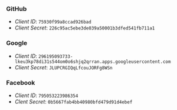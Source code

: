 ### GitHub
- _Client ID_: `75930f99a8ccad926bad`
- _Client Secret_: `226c95ac5ebe3de039a50001b3dfed541fb711a1`

### Google
- _Client ID_: `296195093733-lkeu3kp78di31s544om0o6shjq2qrran.apps.googleusercontent.com`
- _Client Secret_: `JLUPCRGIQqLfcouJORFg8WSn`

### Facebook
- _Client ID_: `795053223986354`
- _Clent Secret_: `0b5667fab4bb40980bfd479d91d4ebef`
